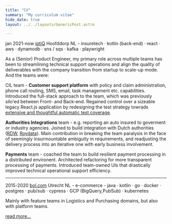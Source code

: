 ```yaml
---
title: "CV"
summary: "My curriculum vitae"
hide_date: true
layout: ../../layouts/GenericPost.astro

---
```


jan 2021-now [iptiQ](https://www.iptiq.com/) Hoofddorp NL - insuretech · kotlin (back-end) · react · aws · dynamodb · sns / sqs · kafka · playwright 

As a (Senior) Product Engineer, my primary role across multiple teams has been to streamlining technical support operations and align the quality of deliverables with the company transition from startup to scale-up mode. And the teams were:

CIL team - **Customer support platform** with policy and claim administration, phone call routing, SMS, email, task management etc. capabilities. Introduced the full-stack approach to the team, which was previously silo'ed between Front- and Back-end. Regained control over a sizeable legacy React.js application by redesigning the test strategy towrads [extensive and thoughtful automatic test coverage](/talks/app-testing-with-playwright/).

**Authorities Integrations** team - e.g. reporting an auto insured to goverment or industry agencies. Joined to build integration with Dutch authorities ([RDW](https://www.rdw.nl/), [Roydata](https://www.seps.nl/roy-data/)). Main contribution in breaking the team paralysis in the face of seemingly insurmountable ambiguity in requirements, and readjusting the delivery process into an iterative one with early business involvement.

**Payments** team - coached the team to build resilient payment processing in a distributed environent. Architected refactoring for more transparent processing of payments. Introduced team-owned UIs that drastically improved technical operational support efficiency. 

---

2015-2020 [bol.com](https://bol.com) Utrecht NL - e-commerce - java · kotlin · go · docker · postgres · pub/sub · cypress · GCP (BigQuery,PubSub) · kubernetes

Mainly with feature teams in Logistics and Purchasing domains, but also with platform teams. 

[read more...](/about/bol)
